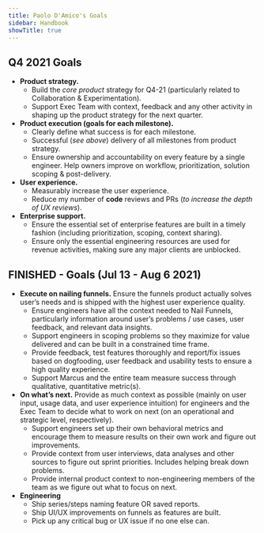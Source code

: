 ```yaml
---
title: Paolo D'Amico's Goals
sidebar: Handbook
showTitle: true
---
```


## Q4 2021 Goals

- **Product strategy.**
  - Build the _core product_ strategy for Q4-21 (particularly related to Collaboration & Experimentation).
  - Support Exec Team with context, feedback and any other activity in shaping up the product strategy for the next quarter.
- **Product execution (goals for each milestone).**
  - Clearly define what success is for each milestone.
  - Successful (*see above*) delivery of all milestones from product strategy.
  - Ensure ownership and accountability on every feature by a single engineer. Help owners improve on workflow, prioritization, solution scoping & post-delivery.
- **User experience.**
  - Measurably increase the user experience.
  - Reduce my number of **code** reviews and PRs (*to increase the depth of UX reviews*).
- **Enterprise support.**
  - Ensure the essential set of enterprise features are built in a timely fashion (including prioritization, scoping, context sharing).
  - Ensure only the essential engineering resources are used for revenue activities, making sure any major clients are unblocked.
    
## FINISHED -  Goals (Jul 13 - Aug 6 2021)
- **Execute on nailing funnels.** Ensure the funnels product actually solves user’s needs and is shipped with the highest user experience quality.
  - Ensure engineers have all the context needed to Nail Funnels, particularly information around user’s problems / use cases, user feedback, and relevant data insights.
  - Support engineers in scoping problems so they maximize for value delivered and can be built in a constrained time frame.  
  - Provide feedback, test features thoroughly and report/fix issues based on dogfooding, user feedback and usability tests to ensure a high quality experience.
  - Support Marcus and the entire team measure success through qualitative, quantitative metric(s).
- **On what’s next.** Provide as much context as possible (mainly on user input, usage data, and user experience intuition) for engineers and the Exec Team to decide what to work on next (on an operational and strategic level, respectively).
  - Support engineers set up their own behavioral metrics and encourage them to measure results on their own work and figure out improvements.
  - Provide context from user interviews, data analyses and other sources to figure out sprint priorities. Includes helping break down problems.
  - Provide internal product context to non-engineering members of the team as we figure out what to focus on next. 
- **Engineering**
  - Ship series/steps naming feature OR saved reports.
  - Ship UI/UX improvements on funnels as features are built.
  - Pick up any critical bug or UX issue if no one else can.